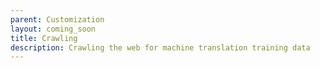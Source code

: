 ```yaml
---
parent: Customization
layout: coming_soon
title: Crawling
description: Crawling the web for machine translation training data
---
```

